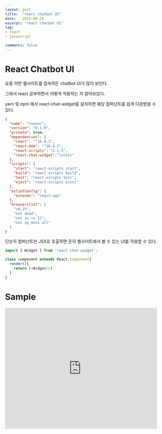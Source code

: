 ```yaml
---
layout: post
title:  "react chatbot UI"
date:   2019-06-29
excerpt: "react chatbot UI"
tag:
- react
- javascript

comments: false
---
```


# React Chatbot UI

요즘 어떤 웹사이트를 접속하든 chatbot UI가 많이 보인다.

그래서 react 공부하면서 어떻게 적용하는 지 알아보았다.

yarn 및 npm 에서 react-chat-widget를 설치하면 해당 컴퍼넌트를 쉽게 다운받을 수 있다.


``` json
{
  "name": "runner",
  "version": "0.1.0",
  "private": true,
  "dependencies": {
    "react": "^16.8.2",
    "react-dom": "^16.8.2",
    "react-scripts": "2.1.5",
    "react-chat-widget":"latest"
  },
  "scripts": {
    "start": "react-scripts start",
    "build": "react-scripts build",
    "test": "react-scripts test",
    "eject": "react-scripts eject"
  },
  "eslintConfig": {
    "extends": "react-app"
  },
  "browserslist": [
    ">0.2%",
    "not dead",
    "not ie <= 11",
    "not op_mini all"
  ]
}

```

단순히 컴퍼넌트만 JSX로 호출하면 흔히 웹사이트에서 볼 수 있는 UI를 적용할 수 있다.

``` javascript
import { Widget } from 'react-chat-widget';

class component extends React.Component{
  render(){
    return (<Widget/>)
  }
}

```


# Sample

<iframe height="400px" width="100%" src="https://repl.it/@ghk829/chatComponent?lite=true" scrolling="no" frameborder="no" allowtransparency="true" allowfullscreen="true" sandbox="allow-forms allow-pointer-lock allow-popups allow-same-origin allow-scripts allow-modals"></iframe>